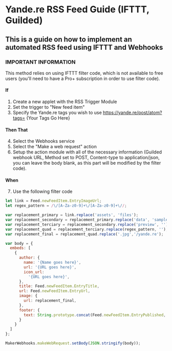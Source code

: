 # Yande.re RSS Feed Guide (IFTTT, Guilded)
## This is a guide on how to implement an automated RSS feed using IFTTT and Webhooks

### IMPORTANT INFORMATION
This method relies on using IFTTT filter code, which is not available to free users (you'll need to have a Pro+ subscription in order to use filter code).

#### If
1. Create a new applet with the RSS Trigger Module
2. Set the trigger to "New feed item"
3. Specify the Yande.re tags you wish to use https://yande.re/post/atom?tags= {Your Tags Go Here}

#### Then That
4. Select the Webhooks service
5. Select the "Make a web request" action
6. Setup the action module with all of the necessary information (Guilded webhook URL, Method set to POST, Content-type to application/json, you can leave the body blank, as this part will be modified by the filter code).

#### When
7. Use the following filter code 
```javascript
let link = Feed.newFeedItem.EntryImageUrl;
let regex_pattern = /\/[A-Za-z0-9]+\/[A-Za-z0-9]+\//;

var replacement_primary = link.replace('assets', 'files');
var replacement_secondary = replacement_primary.replace('data', 'sample');
var replacement_terciary = replacement_secondary.replace('preview', '');
var replacement_quad = replacement_terciary.replace(regex_pattern, '');
var replacement_final = replacement_quad.replace('.jpg','/yande.re');

var body = {
  embeds: [
    {
      author: {
        name: '{Name goes here}',
        url: '{URL goes here}',
        icon_url:
          '{URL goes here}',
      },
      title: Feed.newFeedItem.EntryTitle,
      url: Feed.newFeedItem.EntryUrl,
      image: {
        url: replacement_final,
      },
      footer: {
        text: String.prototype.concat(Feed.newFeedItem.EntryPublished, " | ", Feed.newFeedItem.EntryAuthor),
      }
    }
  ]
};

MakerWebhooks.makeWebRequest.setBody(JSON.stringify(body));
```
